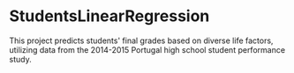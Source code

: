 # StudentsLinearRegression
 This project predicts students' final grades based on diverse life factors, utilizing data from the 2014-2015 Portugal high school student performance study.
